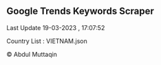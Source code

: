 

## Google Trends Keywords Scraper 
 
Last Update 19-03-2023 , 17:07:52

Country List :
VIETNAM.json



© Abdul Muttaqin 
